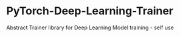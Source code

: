 # PyTorch-Deep-Learning-Trainer
Abstract Trainer library for Deep Learning Model training - self use
